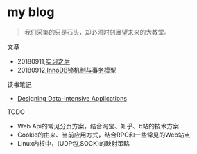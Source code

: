 # my blog

>我们采集的只是石头，却必须时刻展望未来的大教堂。

文章
* 20180911,[实习之后](./2018/20180911_after_my_practice_in_tencent.md)
* 20180912,[InnoDB锁机制与事务模型](./2018/20180912_innodb_locking_and_transaction_model.md)



读书笔记
 * [Designing Data-Intensive Applications](./book/DDIA.md)


TODO
* Web Api的常见分页方案，结合淘宝、知乎、b站的技术方案
* Cookie的由来、当前应用方式，结合RPC和一些常见的Web站点
* Linux内核中，(UDP包,SOCK)的映射策略